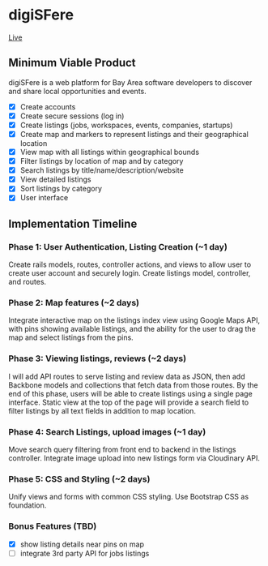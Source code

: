 # digiSFere

[Live][link]

[link]: http://www.digisfere.io

## Minimum Viable Product
digiSFere is a web platform for Bay Area software developers to discover and share local opportunities and events.

<!-- This is a Markdown checklist. Use it to keep track of your progress! -->

- [X] Create accounts
- [X] Create secure sessions (log in)
- [X] Create listings (jobs, workspaces, events, companies, startups)
- [X] Create map and markers to represent listings and their geographical location
- [X] View map with all listings within geographical bounds
- [X] Filter listings by location of map and by category
- [X] Search listings by title/name/description/website
- [X] View detailed listings
- [X] Sort listings by category
- [X] User interface

## Implementation Timeline

### Phase 1: User Authentication, Listing Creation (~1 day)
Create rails models, routes, controller actions, and views to allow user to create user
account and securely login. Create listings model, controller, and routes.

### Phase 2: Map features (~2 days)
Integrate interactive map on the listings index view using Google Maps API, with pins
showing available listings, and the ability for the user to drag the map and
select listings from the pins.

### Phase 3: Viewing listings, reviews (~2 days)
I will add API routes to serve listing and review data as JSON, then add Backbone
models and collections that fetch data from those routes. By the end of this
phase, users will be able to create listings using a single page interface. 
Static view at the top of the page will provide a search field to filter 
listings by all text fields in addition to map location.

### Phase 4: Search Listings, upload images (~1 day)
Move search query filtering from front end to backend in the listings controller.
Integrate image upload into new listings form via Cloudinary API.

###	Phase 5: CSS and Styling (~2 days)
Unify views and forms with common CSS styling. Use Bootstrap CSS as foundation.


### Bonus Features (TBD)
- [X] show listing details near pins on map
- [ ] integrate 3rd party API for jobs listings
